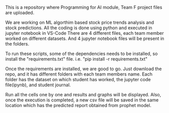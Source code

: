 This is a repository where Programming for AI module, Team F project files are uploaded.

We are working on ML algorthim based stock price trends analysis and stock predictions. 
All the coding is done using python and executed in jupyter notebook in VS-Code There are 4 different files, each team member worked on different datasets. 
And 4 jupyter notebook files will be present in the folders.

To run these scripts, some of the dependencies needs to be installed, so install the "requirements.txt" file. i.e. "pip install -r requirements.txt"

Once the requirements are installed, we are good to go. Just download the repo, and it has different folders with each team members name. Each folder has the dataset on which student has worked,
the jupyter code file(ipynb), and student journal.

Run all the cells one by one and results and graphs will be displayed. Also, once the execution is completed, a new csv file will be saved in the same location which has the predicted report obtained from prophet model.

